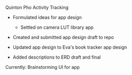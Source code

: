 Quinton Pho Activity Tracking

- Formulated ideas for app design
    - Settled on camera LUT library app

- Created and submitted app design draft to repo
- Updated app design to Eva's book tracker app design
- Added descriptions to ERD draft and final 

Currently: Brainstorming UI for app